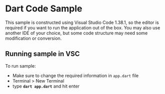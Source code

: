# Dart Code Sample

This sample is constructed using Visual Studio Code 1.38.1, so the editor is required if you want to run the application out of the box. You may also use another IDE of your choice, but some code structure may need some modification or conversion.

## Running sample in VSC

To run sample:
- Make sure to change the required information in <code>app.dart</code> file
- Terminal > New Terminal
- type <b><code>dart app.dart</code></b> and hit enter
